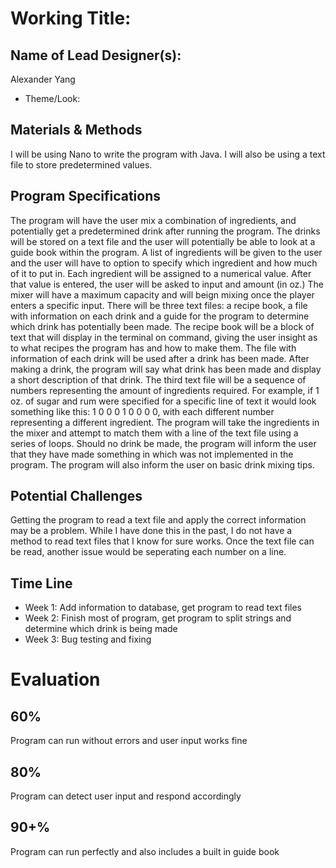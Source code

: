 # Working Title:
## Name of Lead Designer(s): 
Alexander Yang
* Theme/Look:

## Materials & Methods
I will be using Nano to write the program with Java. I will also be using a text file to store predetermined values.

## Program Specifications
The program will have the user mix a combination of ingredients, and potentially get a predetermined drink after running the program. The drinks will be stored on a text file and the user will potentially be able to look at a guide book within the program. A list of ingredients will be given to the user and the user will have to option to specify which ingredient and how much of it to put in. Each ingredient will be assigned to a numerical value. After that value is entered, the user will be asked to input and amount (in oz.) The mixer will have a maximum capacity and will beign mixing once the player enters a specific input. There will be three text files: a recipe book, a file with information on each drink and a guide for the program to determine which drink has potentially been made. The recipe book will be a block of text that will display in the terminal on command, giving the user insight as to what recipes the program has and how to make them. The file with information of each drink will be used after a drink has been made. After making a drink, the program will say what drink has been made and display a short description of that drink. The third text file will be a sequence of numbers representing the amount of ingredients required. For example, if 1 oz. of sugar and rum were specified for a specific line of text it would look something like this: 1 0 0 0 1 0 0 0 0, with each different number representing a different ingredient. The program will take the ingredients in the mixer and attempt to match them with a line of the text file using a series of loops. Should no drink be made, the program will inform the user that they have made something in which was not implemented in the program. The program will also inform the user on basic drink mixing tips. 
## Potential Challenges
Getting the program to read a text file and apply the correct information may be a problem. While I have done this in the past, I do not have a method to read text files that I know for sure works. Once the text file can be read, another issue would be seperating each number on a line. 

## Time Line
* Week 1: Add information to database, get program to read text files
* Week 2: Finish most of program, get program to split strings and determine which drink is being made 
* Week 3: Bug testing and fixing

# Evaluation
## 60%
Program can run without errors and user input works fine

## 80%
Program can detect user input and respond accordingly 

## 90+%
Program can run perfectly and also includes a built in guide book

